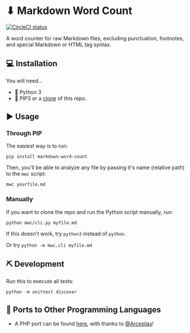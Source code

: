 # ⬇ Markdown Word Count

[![CircleCI status](https://circleci.com/gh/gandreadis/markdown-word-count.svg?style=svg)](https://circleci.com/gh/gandreadis/markdown-word-count)

A word counter for raw Markdown files, excluding punctuation, footnotes, and special Markdown or HTML tag syntax.

## 💻 Installation

You will need...

- 🐍 Python 3
- 🐑 PIP3 or a [clone](https://github.com/gandreadis/markdown-word-count.git) of this repo.

## ▶ Usage

### Through PIP

The easiest way is to run:

```
pip install markdown-word-count
```

Then, you'll be able to analyze any file by passing it's name (relative path) to the `mwc` script:

```
mwc yourfile.md
```

### Manually

If you want to clone the repo and run the Python script manually, run:

```
python mwc/cli.py myfile.md
```

If this doesn't work, try `python3` instead of `python`.

Or try `python -m mwc.cli myfile.md`

## ⛏ Development

Run this to execute all tests:

```
python -m unittest discover
```

## 💬 Ports to Other Programming Languages

* A PHP port can be found [here](https://github.com/Arcesilas/md-word-count), with thanks to [@Arcesilas](https://github.com/Arcesilas)!
